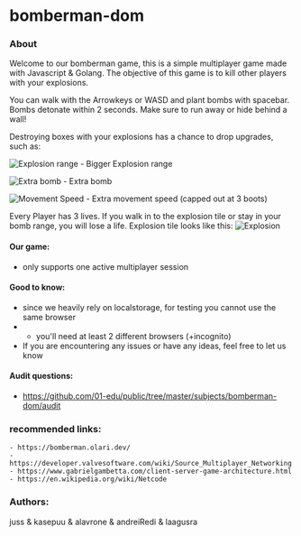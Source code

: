 # bomberman-dom

### About
Welcome to our bomberman game, this is a simple multiplayer game made with Javascript & Golang.
The objective of this game is to kill other players with your explosions. 

You can walk with the Arrowkeys or WASD and plant bombs with spacebar.
Bombs detonate within 2 seconds. Make sure to run away or hide behind a wall!

Destroying boxes with your explosions has a chance to drop upgrades, such as: 

![Explosion range](https://01.kood.tech/git/kasepuu/bomberman-dom/raw/branch/master/frontend/src/game/sprites/level01/blast.png) - Bigger Explosion range

![Extra bomb](https://01.kood.tech/git/kasepuu/bomberman-dom/raw/branch/master/frontend/src/game/sprites/level01/bomb.png) - Extra bomb

![Movement Speed](https://01.kood.tech/git/kasepuu/bomberman-dom/raw/branch/master/frontend/src/game/sprites/level01/speed.png) - Extra movement speed (capped out at 3 boots)

Every Player has 3 lives. If you walk in to the explosion tile or stay in your bomb range, you will lose a life. Explosion tile looks like this: 
![Explosion](https://01.kood.tech/git/kasepuu/bomberman-dom/raw/branch/master/frontend/src/game/sprites/level01/explosion.png)

#### Our game:
- only supports one active multiplayer session

#### Good to know:
- since we heavily rely on localstorage, for testing you cannot use the same browser
- - you'll need at least 2 different browsers (+incognito)
- If you are encountering any issues or have any ideas, feel free to let us know

#### Audit questions:
- https://github.com/01-edu/public/tree/master/subjects/bomberman-dom/audit

### recommended links:
```
- https://bomberman.olari.dev/
- https://developer.valvesoftware.com/wiki/Source_Multiplayer_Networking
- https://www.gabrielgambetta.com/client-server-game-architecture.html
- https://en.wikipedia.org/wiki/Netcode
```

### Authors:

juss & kasepuu & alavrone & andreiRedi & laagusra
